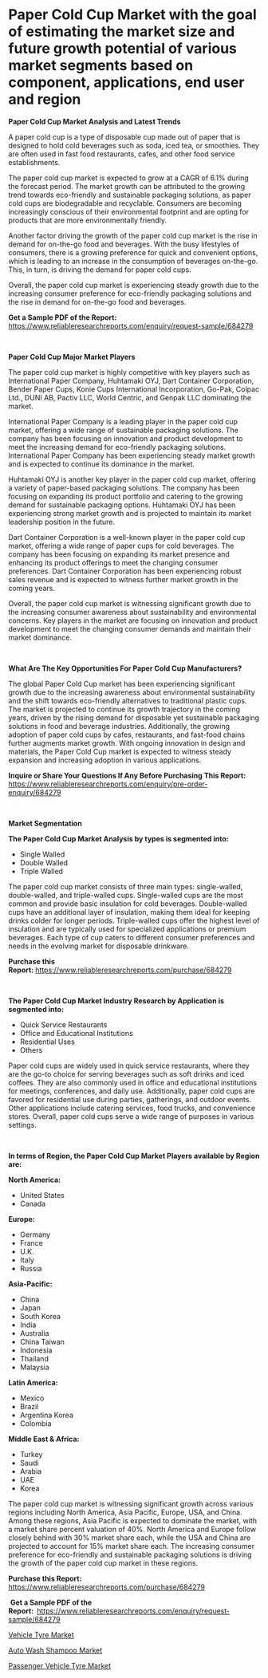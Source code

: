 <p><h1>Paper Cold Cup Market with the goal of estimating the market size and future growth potential of various market segments based on component, applications, end user and region</h1></p><p><strong>Paper Cold Cup Market Analysis and Latest Trends</strong></p>
<p><p>A paper cold cup is a type of disposable cup made out of paper that is designed to hold cold beverages such as soda, iced tea, or smoothies. They are often used in fast food restaurants, cafes, and other food service establishments.</p><p>The paper cold cup market is expected to grow at a CAGR of 6.1% during the forecast period. The market growth can be attributed to the growing trend towards eco-friendly and sustainable packaging solutions, as paper cold cups are biodegradable and recyclable. Consumers are becoming increasingly conscious of their environmental footprint and are opting for products that are more environmentally friendly.</p><p>Another factor driving the growth of the paper cold cup market is the rise in demand for on-the-go food and beverages. With the busy lifestyles of consumers, there is a growing preference for quick and convenient options, which is leading to an increase in the consumption of beverages on-the-go. This, in turn, is driving the demand for paper cold cups.</p><p>Overall, the paper cold cup market is experiencing steady growth due to the increasing consumer preference for eco-friendly packaging solutions and the rise in demand for on-the-go food and beverages.</p></p>
<p><strong>Get a Sample PDF of the Report:&nbsp;</strong> <a href="https://www.reliableresearchreports.com/enquiry/request-sample/684279">https://www.reliableresearchreports.com/enquiry/request-sample/684279</a></p>
<p>&nbsp;</p>
<p><strong>Paper Cold Cup Major Market Players</strong></p>
<p><p>The paper cold cup market is highly competitive with key players such as International Paper Company, Huhtamaki OYJ, Dart Container Corporation, Bender Paper Cups, Konie Cups International Incorporation, Go-Pak, Colpac Ltd., DUNI AB, Pactiv LLC, World Centric, and Genpak LLC dominating the market. </p><p>International Paper Company is a leading player in the paper cold cup market, offering a wide range of sustainable packaging solutions. The company has been focusing on innovation and product development to meet the increasing demand for eco-friendly packaging solutions. International Paper Company has been experiencing steady market growth and is expected to continue its dominance in the market.</p><p>Huhtamaki OYJ is another key player in the paper cold cup market, offering a variety of paper-based packaging solutions. The company has been focusing on expanding its product portfolio and catering to the growing demand for sustainable packaging options. Huhtamaki OYJ has been experiencing strong market growth and is projected to maintain its market leadership position in the future.</p><p>Dart Container Corporation is a well-known player in the paper cold cup market, offering a wide range of paper cups for cold beverages. The company has been focusing on expanding its market presence and enhancing its product offerings to meet the changing consumer preferences. Dart Container Corporation has been experiencing robust sales revenue and is expected to witness further market growth in the coming years.</p><p>Overall, the paper cold cup market is witnessing significant growth due to the increasing consumer awareness about sustainability and environmental concerns. Key players in the market are focusing on innovation and product development to meet the changing consumer demands and maintain their market dominance.</p></p>
<p>&nbsp;</p>
<p><strong>What Are The Key Opportunities For Paper Cold Cup Manufacturers?</strong></p>
<p><p>The global Paper Cold Cup market has been experiencing significant growth due to the increasing awareness about environmental sustainability and the shift towards eco-friendly alternatives to traditional plastic cups. The market is projected to continue its growth trajectory in the coming years, driven by the rising demand for disposable yet sustainable packaging solutions in food and beverage industries. Additionally, the growing adoption of paper cold cups by cafes, restaurants, and fast-food chains further augments market growth. With ongoing innovation in design and materials, the Paper Cold Cup market is expected to witness steady expansion and increasing adoption in various applications.</p></p>
<p><strong>Inquire or Share Your Questions If Any Before Purchasing This Report:</strong> <a href="https://www.reliableresearchreports.com/enquiry/pre-order-enquiry/684279">https://www.reliableresearchreports.com/enquiry/pre-order-enquiry/684279</a></p>
<p>&nbsp;</p>
<p><strong>Market Segmentation</strong></p>
<p><strong>The Paper Cold Cup Market Analysis by types is segmented into:</strong></p>
<p><ul><li>Single Walled</li><li>Double Walled</li><li>Triple Walled</li></ul></p>
<p><p>The paper cold cup market consists of three main types: single-walled, double-walled, and triple-walled cups. Single-walled cups are the most common and provide basic insulation for cold beverages. Double-walled cups have an additional layer of insulation, making them ideal for keeping drinks colder for longer periods. Triple-walled cups offer the highest level of insulation and are typically used for specialized applications or premium beverages. Each type of cup caters to different consumer preferences and needs in the evolving market for disposable drinkware.</p></p>
<p><strong>Purchase this Report:&nbsp;</strong><a href="https://www.reliableresearchreports.com/purchase/684279">https://www.reliableresearchreports.com/purchase/684279</a></p>
<p>&nbsp;</p>
<p><strong>The Paper Cold Cup Market Industry Research by Application is segmented into:</strong></p>
<p><ul><li>Quick Service Restaurants</li><li>Office and Educational Institutions</li><li>Residential Uses</li><li>Others</li></ul></p>
<p><p>Paper cold cups are widely used in quick service restaurants, where they are the go-to choice for serving beverages such as soft drinks and iced coffees. They are also commonly used in office and educational institutions for meetings, conferences, and daily use. Additionally, paper cold cups are favored for residential use during parties, gatherings, and outdoor events. Other applications include catering services, food trucks, and convenience stores. Overall, paper cold cups serve a wide range of purposes in various settings.</p></p>
<p>&nbsp;</p>
<p><strong>In terms of Region, the Paper Cold Cup Market Players available by Region are:</strong></p>
<p>
    <p> <strong> North America: </strong>
        <ul>
            <li>United States</li>
            <li>Canada</li>
        </ul>
        </p> 
    <p> <strong> Europe: </strong>
        <ul>
            <li>Germany</li>
            <li>France</li>
            <li>U.K.</li>
            <li>Italy</li>
            <li>Russia</li>
        </ul>
        </p> 
    <p> <strong> Asia-Pacific: </strong>
        <ul>
            <li>China</li>
            <li>Japan</li>
            <li>South Korea</li>
            <li>India</li>
            <li>Australia</li>
            <li>China Taiwan</li>
            <li>Indonesia</li>
            <li>Thailand</li>
            <li>Malaysia</li>
        </ul>
        </p> 
    <p> <strong> Latin America: </strong>
        <ul>
            <li>Mexico</li>
            <li>Brazil</li>
            <li>Argentina Korea</li>
            <li>Colombia</li>
        </ul>
        </p> 
    <p> <strong> Middle East & Africa: </strong>
        <ul>
            <li>Turkey</li>
            <li>Saudi</li>
            <li>Arabia</li>
            <li>UAE</li>
            <li>Korea</li>
        </ul>
    </p>
    </p>
<p><p>The paper cold cup market is witnessing significant growth across various regions including North America, Asia Pacific, Europe, USA, and China. Among these regions, Asia Pacific is expected to dominate the market, with a market share percent valuation of 40%. North America and Europe follow closely behind with 30% market share each, while the USA and China are projected to account for 15% market share each. The increasing consumer preference for eco-friendly and sustainable packaging solutions is driving the growth of the paper cold cup market in these regions.</p></p>
<p><strong>Purchase this Report: </strong><a href="https://www.reliableresearchreports.com/purchase/684279">https://www.reliableresearchreports.com/purchase/684279</a></p>
<p>&nbsp;<strong>Get a Sample PDF of the Report:&nbsp;&nbsp;</strong><a href="https://www.reliableresearchreports.com/enquiry/request-sample/684279">https://www.reliableresearchreports.com/enquiry/request-sample/684279</a></p>
<p><strong></strong></p>
<p><p><a href="https://flame-sidecar-702.notion.site/Vehicle-Tyre-Market-Share-Market-New-Trends-Analysis-Report-By-Type-By-Application-By-End-use-B-f002443e95b94a84aeb5d32182aa1777">Vehicle Tyre Market</a></p><p><a href="https://automatic-knee-4c7.notion.site/Auto-Wash-Shampoo-Market-Research-Report-Reveals-The-Latest-Trends-And-Opportunities-of-this-Market--495f5eed416443199f6370548741e403">Auto Wash Shampoo Market</a></p><p><a href="https://full-wildebeest-80b.notion.site/Passenger-Vehicle-Tyre-Market-Size-Evaluating-its-Market-Trends-Growth-and-Projections-2024-203-ca856587e4d64b52925f04f88e94924c">Passenger Vehicle Tyre Market</a></p></p>